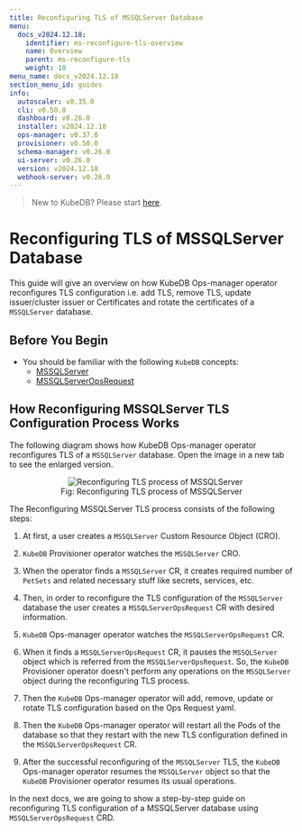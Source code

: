 ```yaml
---
title: Reconfiguring TLS of MSSQLServer Database
menu:
  docs_v2024.12.18:
    identifier: ms-reconfigure-tls-overview
    name: Overview
    parent: ms-reconfigure-tls
    weight: 10
menu_name: docs_v2024.12.18
section_menu_id: guides
info:
  autoscaler: v0.35.0
  cli: v0.50.0
  dashboard: v0.26.0
  installer: v2024.12.18
  ops-manager: v0.37.0
  provisioner: v0.50.0
  schema-manager: v0.26.0
  ui-server: v0.26.0
  version: v2024.12.18
  webhook-server: v0.26.0
---
```


> New to KubeDB? Please start [here](/docs/v2024.12.18/README).

# Reconfiguring TLS of MSSQLServer Database

This guide will give an overview on how KubeDB Ops-manager operator reconfigures TLS configuration i.e. add TLS, remove TLS, update issuer/cluster issuer or Certificates and rotate the certificates of a `MSSQLServer` database.

## Before You Begin

- You should be familiar with the following `KubeDB` concepts:
  - [MSSQLServer](/docs/v2024.12.18/guides/mssqlserver/concepts/mssqlserver)
  - [MSSQLServerOpsRequest](/docs/v2024.12.18/guides/mssqlserver/concepts/opsrequest)

## How Reconfiguring MSSQLServer TLS Configuration Process Works

The following diagram shows how KubeDB Ops-manager operator reconfigures TLS of a `MSSQLServer` database. Open the image in a new tab to see the enlarged version.

<figure align="center">
  <img alt="Reconfiguring TLS process of MSSQLServer" src="/docs/v2024.12.18/images/day-2-operation/mssqlserver/ms-reconfigure-tls.png">
<figcaption align="center">Fig: Reconfiguring TLS process of MSSQLServer</figcaption>
</figure>

The Reconfiguring MSSQLServer TLS process consists of the following steps:

1. At first, a user creates a `MSSQLServer` Custom Resource Object (CRO).

2. `KubeDB` Provisioner  operator watches the `MSSQLServer` CRO.

3. When the operator finds a `MSSQLServer` CR, it creates required number of `PetSets` and related necessary stuff like secrets, services, etc.

4. Then, in order to reconfigure the TLS configuration of the `MSSQLServer` database the user creates a `MSSQLServerOpsRequest` CR with desired information.

5. `KubeDB` Ops-manager operator watches the `MSSQLServerOpsRequest` CR.

6. When it finds a `MSSQLServerOpsRequest` CR, it pauses the `MSSQLServer` object which is referred from the `MSSQLServerOpsRequest`. So, the `KubeDB` Provisioner  operator doesn't perform any operations on the `MSSQLServer` object during the reconfiguring TLS process.  

7. Then the `KubeDB` Ops-manager operator will add, remove, update or rotate TLS configuration based on the Ops Request yaml.

8. Then the `KubeDB` Ops-manager operator will restart all the Pods of the database so that they restart with the new TLS configuration defined in the `MSSQLServerOpsRequest` CR.

9. After the successful reconfiguring of the `MSSQLServer` TLS, the `KubeDB` Ops-manager operator resumes the `MSSQLServer` object so that the `KubeDB` Provisioner  operator resumes its usual operations.

In the next docs, we are going to show a step-by-step guide on reconfiguring TLS configuration of a MSSQLServer database using `MSSQLServerOpsRequest` CRD.